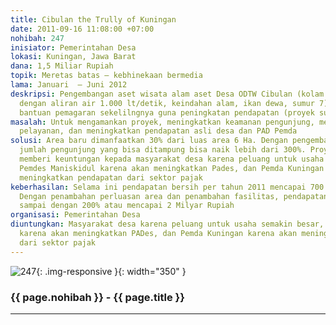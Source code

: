 ```yaml
---
title: Cibulan the Trully of Kuningan
date: 2011-09-16 11:08:00 +07:00
nohibah: 247
inisiator: Pemerintahan Desa
lokasi: Kuningan, Jawa Barat
dana: 1,5 Miliar Rupiah
topik: Meretas batas – kebhinekaan bermedia
lama: Januari  – Juni 2012
deskripsi: Pengembangan aset wisata alam aset Desa ODTW Cibulan (kolam renang alami
  dengan aliran air 1.000 lt/detik, keindahan alam, ikan dewa, sumur 7) untuk mendapat
  bantuan pemagaran sekelilngnya guna peningkatan pendapatan (proyek sudah berjalan)
masalah: Untuk mengamankan proyek, meningkatkan keamanan pengunjung, meningkatkan
  pelayanan, dan meningkatkan pendapatan asli desa dan PAD Pemda
solusi: Area baru dimanfaatkan 30% dari luas area 6 Ha. Dengan pengembangan ini maka
  jumlah pengunjung yang bisa ditampung bisa naik lebih dari 300%. Proyek ini akan
  memberi keuntungan kepada masyarakat desa karena peluang untuk usaha semakin besar,
  Pemdes Maniskidul karena akan meningkatkan Pades, dan Pemda Kuningan karena akan
  meningkatkan pendapatan dari sektor pajak
keberhasilan: Selama ini pendapatan bersih per tahun 2011 mencapai 700 Juta Rupiah.
  Dengan penambahan perluasan area dan penambahan fasilitas, pendapatan bisa naik
  sampai dengan 200% atau mencapai 2 Milyar Rupiah
organisasi: Pemerintahan Desa
diuntungkan: Masyarakat desa karena peluang untuk usaha semakin besar, Pemdes Maniskidul
  karena akan meningkatkan PADes, dan Pemda Kuningan karena akan meningkatkan pendapatan
  dari sektor pajak
---
```


![247](/static/img/hibahcmb/247.png){: .img-responsive }{: width="350" }

### {{ page.nohibah }} - {{ page.title }}

---
